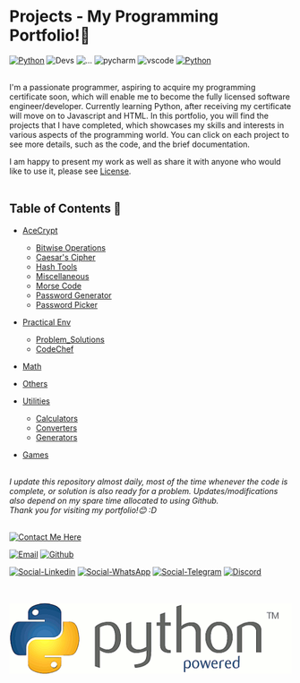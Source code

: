 # Projects - My Programming Portfolio!👋

[![Python](https://img.shields.io/badge/made_with-python-a60505?style=for-the-badge&logo=python&logoColor=white&labelColor=ed0707)](https://www.python.org/)
![Devs](https://img.shields.io/badge/Built%20by-Developers_%3C/%3E-077aab?style=for-the-badge&logoColor=white&labelColor=05b2fc)
![...](https://img.shields.io/badge/pypi-3775A9?style=for-the-badge&logo=pypi&logoColor=white)
![pycharm](https://img.shields.io/badge/PyCharm-000000.svg?&style=for-the-badge&logo=PyCharm&logoColor=white)
![vscode](https://img.shields.io/badge/VSCode-0078D4?style=for-the-badge&logo=visual%20studio%20code&logoColor=white)
[![Python](https://img.shields.io/badge/Python-FFD43B?style=for-the-badge&logo=python&logoColor=blue)](https://www.python.org/)
<br><br>

I'm a passionate programmer, aspiring to acquire my programming certificate soon, which will enable me to become the fully licensed software engineer/developer. Currently learning Python, after receiving my certificate will move on to Javascript and HTML. In this portfolio, you will find the projects that I have completed, which showcases my skills and interests in various aspects of the programming world. You can click on each project to see more details, such as the code, and the brief documentation.
<br>

I am happy to present my work as well as share it with anyone who would like to use it, please see [License](https://github.com/swissnx/Projects/blob/main/LICENSE).
<br><br>


## Table of Contents 💎
- [AceCrypt](https://github.com/swissnx/Projects/tree/main/AceCrypt)
  - [Bitwise Operations](https://github.com/swissnx/Projects/tree/main/AceCrypt/Bitwise%20Operations)
  - [Caesar's Cipher](https://github.com/swissnx/Projects/tree/main/AceCrypt/Caesar's%20Cipher)
  - [Hash Tools](https://github.com/swissnx/Projects/tree/main/AceCrypt/Hash%20Tools)
  - [Miscellaneous](https://github.com/swissnx/Projects/tree/main/AceCrypt/Miscellaneous)
  - [Morse Code](https://github.com/swissnx/Projects/tree/main/AceCrypt/Morse%20Code)
  - [Password Generator](https://github.com/swissnx/Projects/tree/main/AceCrypt/Password%20Generator)
  - [Password Picker](https://github.com/swissnx/Projects/tree/main/AceCrypt/Password%20Picker)

- [Practical Env](https://github.com/swissnx/Projects/tree/main/Practical%20Env)
  - [Problem_Solutions](https://github.com/swissnx/Projects/tree/main/Practical%20Env/Problem_Solutions)
  - [CodeChef](https://github.com/swissnx/Projects/tree/main/Practical%20Env/CodeChef)

- [Math](https://github.com/swissnx/Projects/tree/main/Math)

- [Others](https://github.com/swissnx/Projects/tree/main/Others)

- [Utilities](https://github.com/swissnx/Projects/tree/main/Utilities)
  - [Calculators](https://github.com/swissnx/Projects/tree/main/Utilities/Calculators)
  - [Converters](https://github.com/swissnx/Projects/tree/main/Utilities/Converters)
  - [Generators](https://github.com/swissnx/Projects/tree/main/Utilities/Generators)
  
- [Games](https://github.com/swissnx/Projects/tree/main/Games)
<br><br>

*I update this repository almost daily, most of the time whenever the code is complete, or solution is also ready for a problem. Updates/modifications also depend on my spare time allocated to using Github.<br>
Thank you for visiting my portfolio!😊 :D*
<br><br>


[![Contact Me Here](https://img.shields.io/badge/Contact_Me_here-Details_Below-f7cc0a?style=for-the-badge&logo=dialogflow&logoColor=00ff49&labelColor=0b8f31)](https://github.com/swissnx/Projects/tree/main)

[![Email](https://img.shields.io/badge/Contact_Email-0078D4?style=for-the-badge&logo=microsoft-outlook&logoColor=white)](mailto:shohruh.nx@outlook.de)
[![Github](https://img.shields.io/badge/GitHub_Page-100000?style=for-the-badge&logo=github&logoColor=white)](https://github.com/swissnx)

[![Social-Linkedin](https://img.shields.io/badge/LinkedIn-0077B5?style=for-the-badge&logo=linkedin&logoColor=white)](https://www.linkedin.com/in/shohruh-m/)
[![Social-WhatsApp](https://img.shields.io/badge/WhatsApp-25D366?style=for-the-badge&logo=whatsapp&logoColor=white)](https://wa.me/+971504049557)
[![Social-Telegram](https://img.shields.io/badge/Telegram-2CA5E0?style=for-the-badge&logo=telegram&logoColor=white)](https://t.me/shohruh_m)
[![Discord](https://img.shields.io/badge/Discord-Nyx%235752-5865F2?style=for-the-badge&logo=discord&logoColor=white)](https://discord.com/login)
<br><br><br>

![PythonLogo](https://github.com/swissnx/Projects/blob/main/icons/python%20gif%20(sharpened).gif)
<br>
<br>

